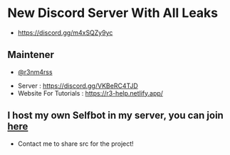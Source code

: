 # New Discord Server With All Leaks
-  https://discord.gg/m4xSQZy9yc

## Maintener

- [@r3nm4rss](https://www.github.com/r3nm4rs-dev)
*  Server : https://discord.gg/VKBeRC4TJD
*  Website For Tutorials : https://r3-help.netlify.app/

## I host my own Selfbot in my server, you can join [here](https://discord.gg/VKBeRC4TJD)

- Contact me to share src for the project!
